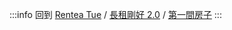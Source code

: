 :::info
<i class="fa fa-home fa-lg fa-fw"></i> 回到 [Rentea Tue](https://g0v.hackmd.io/@ddio/rentea-tue) / [長租剛好 2.0](https://g0v.hackmd.io/@ddio-io/rentea-rental-house-2-0/) / [第一間房子](https://g0v.hackmd.io/@ddio/corent)
:::